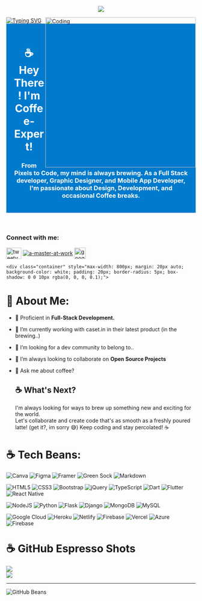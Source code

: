  
<!DOCTYPE html>
<html lang="en">
<head>
    <meta charset="UTF-8">
    <meta name="viewport" content="width=device-width, initial-scale=1.0">
</head>
    

<p align="center"> <img <img src="https://readme-typing-svg.demolab.com?font=Fira+Code&pause=1000&color=777&center=true&vCenter=true&width=435&lines=Hi+%F0%9F%91%8B%2C+I'm+Kevin+Gomes"> </p>

<a href="https://github.com/coffee-expert">
<img  src="https://readme-typing-svg.demolab.com?font=Georgia&size=18&duration=2000&color=777&pause=2000&multiline=true&width=500&height=80&lines=A+Tech+Enthusiast+from+India.;+Seeking+new+challenges+and+opportunities+to+expand+my+skills." alt="Typing SVG" />
</a>
 
<img align="right" alt="Coding" width="400" src="https://cdn.dribbble.com/users/926537/screenshots/4502924/python-2.gif">


<body>
    <header style="background-color: #007acc; color: white; text-align: center; padding: 20px;">
        <h1>☕ Hey There! I'm Coffee-Expert!</h1>
     <h3>From Pixels to Code, my mind is always brewing. As a Full Stack developer, Graphic Designer, and Mobile App Developer, I'm passionate about Design, Development, and occasional Coffee breaks.</h3>
    </header>
    
<h3 align="left">Connect with me:</h3>
<p align="left">
<a href="https://twitter.com/easilyguessedid" target="blank"><img align="center" src="https://raw.githubusercontent.com/rahuldkjain/github-profile-readme-generator/master/src/images/icons/Social/twitter.svg" alt="tweety" height="30" width="40" /></a> 
<a href="https://www.linkedin.com/in/a-master-at-work/" target="blank"><img align="center" src="https://img.shields.io/badge/LinkedIn-0A66C2.svg?style=for-the-badge&logo=LinkedIn&logoColor=white" alt="a-master-at-work"  /></a>
<a href="https://www.google.com/search?q=abhishek+kevin+gomes" target="_blank">
    <img align="center" src="https://img.shields.io/badge/Google-4285F4?style=for-the-badge&logo=google&logoColor=white" alt="google" height="30" />
</a>

    <div class="container" style="max-width: 800px; margin: 20px auto; background-color: white; padding: 20px; border-radius: 5px; box-shadow: 0 0 10px rgba(0, 0, 0, 0.1);">
         
# 💫 About Me:
 
- 🌱 Proficient in **Full-Stack Development.** <br>

- 🔭 I’m currently working with caset.in in their latest product (in the brewing..)<br>

- 🤝 I’m looking for a dev community to belong to..<br>

- 👯 I’m always looking to collaborate on **Open Source Projects** <br>

- 💬 Ask me about coffee?
        <h2>☕ What's Next?</h2>
        <p>
         I'm always looking for ways to brew up something new and exciting for the world. <br>
  Let's collaborate and create code that's as smooth as a freshly poured latte! (get it?, im sorry 😅)
         Keep coding and stay percolated! ☕
        </p>
    </div>
</body>
</html>

# ☕ Tech Beans:
![Canva](https://img.shields.io/badge/Canva-%2300C4CC.svg?style=for-the-badge&logo=Canva&logoColor=white) 
![Figma](https://img.shields.io/badge/figma-%23F24E1E.svg?style=for-the-badge&logo=figma&logoColor=white) 
![Framer](https://img.shields.io/badge/Framer-black?style=for-the-badge&logo=framer&logoColor=blue) 
![Green Sock](https://img.shields.io/badge/green%20sock-88CE02?style=for-the-badge&logo=greensock&logoColor=white) 
![Markdown](https://img.shields.io/badge/markdown-%23000000.svg?style=for-the-badge&logo=markdown&logoColor=white) 

![HTML5](https://img.shields.io/badge/html5-%23E34F26.svg?style=for-the-badge&logo=html5&logoColor=white) 
![CSS3](https://img.shields.io/badge/css3-%231572B6.svg?style=for-the-badge&logo=css3&logoColor=white) 
![Bootstrap](https://img.shields.io/badge/bootstrap-%238511FA.svg?style=for-the-badge&logo=bootstrap&logoColor=white) 
![jQuery](https://img.shields.io/badge/jquery-%230769AD.svg?style=for-the-badge&logo=jquery&logoColor=white) 
![TypeScript](https://img.shields.io/badge/typescript-%23007ACC.svg?style=for-the-badge&logo=typescript&logoColor=white) 
![Dart](https://img.shields.io/badge/dart-%230175C2.svg?style=for-the-badge&logo=dart&logoColor=white) 
![Flutter](https://img.shields.io/badge/Flutter-%2302569B.svg?style=for-the-badge&logo=Flutter&logoColor=white) 
![React Native](https://img.shields.io/badge/React_Native-black?style=for-the-badge&logo=react&logoColor=61DAFB) 

![NodeJS](https://img.shields.io/badge/node.js-6DA55F?style=for-the-badge&logo=node.js&logoColor=white) 
![Python](https://img.shields.io/badge/python-3670A0?style=for-the-badge&logo=python&logoColor=ffdd54) 
![Flask](https://img.shields.io/badge/flask-%23000.svg?style=for-the-badge&logo=flask&logoColor=white) 
![Django](https://img.shields.io/badge/Django-black?style=for-the-badge&logo=django&logoColor=white) 
![MongoDB](https://img.shields.io/badge/MongoDB-%234ea94b.svg?style=for-the-badge&logo=mongodb&logoColor=white) 
![MySQL](https://img.shields.io/badge/mysql-4479A1.svg?style=for-the-badge&logo=mysql&logoColor=white) 

![Google Cloud](https://img.shields.io/badge/GoogleCloud-%234285F4.svg?style=for-the-badge&logo=google-cloud&logoColor=white) 
![Heroku](https://img.shields.io/badge/heroku-%23430098.svg?style=for-the-badge&logo=heroku&logoColor=white) 
![Netlify](https://img.shields.io/badge/netlify-%23000000.svg?style=for-the-badge&logo=netlify&logoColor=#00C7B7) 
![Firebase](https://img.shields.io/badge/firebase-%23039BE5.svg?style=for-the-badge&logo=firebase) 
![Vercel](https://img.shields.io/badge/vercel-%23000000.svg?style=for-the-badge&logo=vercel&logoColor=white) 
![Azure](https://img.shields.io/badge/azure-%230072C6.svg?style=for-the-badge&logo=microsoftazure&logoColor=white) 
![Firebase](https://img.shields.io/badge/firebase-a08021?style=for-the-badge&logo=firebase&logoColor=ffcd34)



# ☕ GitHub Espresso Shots
![](https://github-readme-stats.vercel.app/api/top-langs/?username=Coffee-Expert&theme=radical&hide_border=false&include_all_commits=true&count_private=false&layout=compact)
<br>
![](https://github-readme-streak-stats.herokuapp.com/?user=Coffee-Expert&theme=radical&hide_border=false)<br/>

---

![GitHub Beans](https://komarev.com/ghpvc/?username=abhishekkevingomes&color=blue)





</p>
